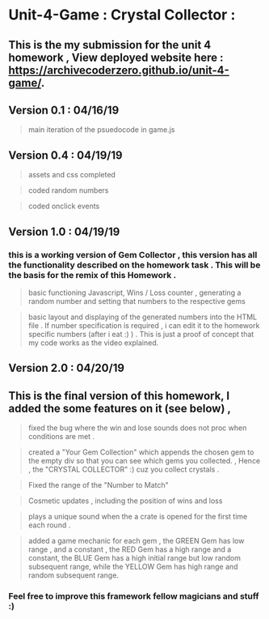 # Unit-4-Game : Crystal Collector :
 
## This is the my submission for the unit 4 homework , View deployed website here : https://archivecoderzero.github.io/unit-4-game/.

## Version 0.1 : 04/16/19
> main iteration of the psuedocode in game.js

## Version 0.4 : 04/19/19
> assets and css completed

> coded random numbers

> coded onclick events

## Version 1.0 : 04/19/19
### this is a working version of Gem Collector , this version has all the functionality described on the homework task . This will be the basis for the remix of this Homework . 
> basic functioning Javascript, Wins / Loss counter , generating a random number and setting that numbers to the respective gems

> basic layout and displaying of the generated numbers into the HTML file . If number specification is required , i can edit it to the homework specific numbers (after i eat :) ) . This is just a proof of concept that my code works as the video explained.

## Version 2.0 : 04/20/19
## This is the final version of this homework, I added the some features on it (see below) , 
> fixed the bug where the win and lose sounds does not proc when conditions are met .

> created a "Your Gem Collection" which appends the chosen gem to the empty div so that you can see which gems you collected. , Hence , the "CRYSTAL COLLECTOR" :) cuz you collect crystals .

> Fixed the range of the "Number to Match" 

> Cosmetic updates , including the position of wins and loss

> plays a unique sound when the a crate is opened for the first time each round .

> added a game mechanic for each gem , the GREEN Gem has low range , and a constant , the RED Gem has a high range and a constant, the BLUE Gem has a high initial range but low random subsequent range, while the YELLOW Gem has high range and random subsequent range. 


### Feel free to improve this framework fellow magicians and stuff :)











